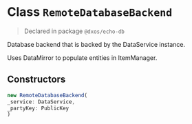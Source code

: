 # Class `RemoteDatabaseBackend`
> Declared in package `@dxos/echo-db`

Database backend that is backed by the DataService instance.

Uses DataMirror to populate entities in ItemManager.

## Constructors
```ts
new RemoteDatabaseBackend(
_service: DataService,
_partyKey: PublicKey
)
```
